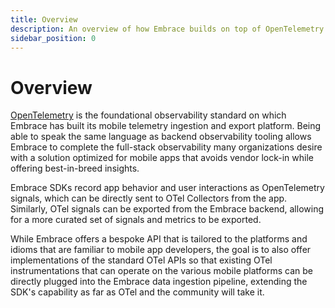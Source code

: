 ```yaml
---
title: Overview
description: An overview of how Embrace builds on top of OpenTelemetry to provide seamless integration into the ecosystem.
sidebar_position: 0
---
```


# Overview
[OpenTelemetry](https://opentelemetry.io) is the foundational observability standard on which Embrace has built its mobile telemetry ingestion and export platform. Being able to speak the same language as backend observability tooling allows Embrace to complete the full-stack observability many organizations desire with a solution optimized for mobile apps that avoids vendor lock-in while offering best-in-breed insights.

Embrace SDKs record app behavior and user interactions as OpenTelemetry signals, which can be directly sent to OTel Collectors from the app. Similarly, OTel signals can be exported from the Embrace backend, allowing for a more curated set of signals and metrics to be exported.

While Embrace offers a bespoke API that is tailored to the platforms and idioms that are familiar to mobile app developers, the goal is to also offer implementations of the standard OTel APIs so that existing OTel instrumentations that can operate on the various mobile platforms can be directly plugged into the Embrace data ingestion pipeline, extending the SDK's capability as far as OTel and the community will take it.

